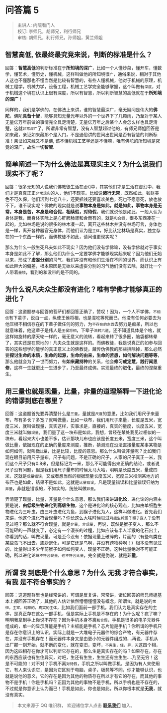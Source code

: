 # 问答篇 5

> 主讲人: 内院看门人 <br />
> 校订: 李师兄，胡师兄，利行师兄 <br />
> 审核: 胡师兄，利行师兄，孙师姐，黄兰师姐 <br />

## **智慧**高低, 依最终最究竟来说，判断的标准是什么？

回答：**智慧高低**的判断标准在于**所知境的深广**，比如一个人懂炒菜，懂开车，懂数学，懂艺术，懂历史，懂机械，这样叫做他的所知境很`广`，通俗来说，相对于其他人这也不懂那也不懂当然是比较有智慧的，有些人懂机械，他对于机械的原理，机械工程学，机械力学，设备工程，机械工艺学完全能够掌握，这个叫做有`深度`，对于机械这个境在认识上很有深度，所以有智慧，所以判断智慧的高低就在于**所知境的深广**！

同样的，我们是学佛的，在佛法上来讲，谁的智慧最深广，毫无疑问是伟大的**佛陀**，佛陀**具备十智**，能够具知无量光年以外的一个世界下了几颗雨，乃至对于某人无量亿万年前做的事情完全具足清楚，无量亿万年之后某个人会怎么样也具足清楚，这就`非常深广`了，所谓非常有智慧，没有人智慧超过他的，有师兄师姐回答是如来藏，亲证如来藏那个是入门，不是通俗讲的世间出世间是否有智慧的判断标准！亲证如来藏又不是佛, 该不懂机械工艺学还是不懂嘛，唯有佛陀的所知境是究竟的深广，故名**一切智智**.

## 简单阐述一下为什么佛法是**真现实主义**？为什么说我们现实不了呢？

回答：很多无知的人说我们佛教徒生活在`虚幻`中，其实他们才是生活在虚幻中，我们才是真真正正`非常现实`的人，他们不现实。比如说**诸行无常**，既然如此，钱财美色不可久保，他们活到七老八十，还要抓钱还要喜欢美色，死也不愿意死，放也放不下，谁不现实呢？佛教的现实就是说**事物本身是如此，就是如此，事物本身是无常，本身是苦，本身是和合假，相续假，对待假**，我们就说他是如此，一般人认为身体是我，而身体实际上是心肝脾肺肾和合而有的，就是`和合假`，很多东西凑在一起的，比如林场是说的很多的林木凑一起，离开这些林木并没有林场可言，身体也是一样，离开各种器官无身体，而他们认为是`主体`，好比认定林场是真实，独立存在的一个东西一样的，而佛教徒不如此，请问谁更现实呢？

那么为什么一般生死凡夫如此不现实？因为他们没有学佛嘛，没有学佛就对于事实本身是如此不了解，那么他们为什么一定要学佛才能够现实起来呢？因为他们无始以来，形成了**虚妄分别**的习气，我们并没有和他们生活在不同的世界，而认识上有如此巨大的偏差，根本原因是无始以来虚妄分别的习气他们没有去除，就好比一个人带着`墨镜`，看到的和没带的是不同的。

## 为什么说凡夫众生都没有**进化**？唯有**学佛**才能够真正的**进化**？

回答：这道题参与回答的菩萨们都回答正确了，赞叹！因为，一个人不学佛，`不相信`有下辈子，说白一点，纵使王侯将相，也是混吃等死而已，他没有任何必要去为他压根不相信存在的下辈子做任何的努力，为`不存在的东西`去努力是痴呆，所以也就意味着，他这辈子是伟人是`王侯将相`，下辈子`流转六道`，还不知道具体是个啥，就这样如旋转的摩天轮一样的，毫无意义的流转，看起来转了很多圈，脑袋都转晕了，其实还是在原地的！凡夫众生就是这样的。而佛教徒，我是说真正的如参与回答的这些想学的能学的真正意义上的佛教徒，藏传伪佛教的那些排除掉，那么必然要**探讨生命的本质，生命的起源，生命的由来，生命的苦患，如何解决问题等等**，那么他就会为了一世而努力，有**如来藏持种**的关系，他会**修习戒定慧，践行闻思修**，这样一生就更比一生进步了，乃至最终成佛。实现最终的**进化**，最终的涅槃重生。

## 用三量也就是**现量**，**比量**，**非量**的道理解释一下**进化论**的错谬到底在哪里？

回答：这道题首先要弄清楚什么是`三量`，量就是`尺度`的意思，比如我们用尺子来量布，布有多长？多宽？就叫做量，比如一块布，我们用尺子来量，长度是五米，宽度三米，就叫做现量，真实这样，实事求是，直接的，真实的量度，长度五米，宽度三米就叫做`现量`，我们量了这一块布是如此，我想，曾经在某处我见过相似的一块布，看起来大小也差不多，估计那块儿布也应该是长度五米，宽度三米，这个叫做比量，依据现在的正确的量度来测度，推断，猜测现在没法直接量度某事某物是如何如何，就叫做`比量`，比是比较，比度的意思。那么什么叫做非量呢？比如我们现在眼目前用尺子量布，尺子有问题，不是正确的尺子，人家的尺子真正一米，我们这个尺子只有0.8米，但是标记为一米，那么不可能得出来正确的结论，或者说尺子没有问题，但是我们用尺子量布的时候太马大哈，明明是长度五米，量成四米，这就是`现量错误`，又或者想当然的根据现量长度五米，宽度三米推测某地方的布匹也是如此，结果不是如此，这就是`比量错误`，凡是现量错误和比量错误归纳为`非量`，非就是错误的，不如实的，统统叫做`非量`。

弄清楚了现量，比量，非量是个什么意思，那么我们来讲**进化论**，进化论的内涵主要是说，**由低级生物进化到高级生物**，这个是进化论的核心观点，比如由单细胞生物进化为三叶虫，由三叶虫进化为鱼，到猴子进化为人，这样叫做进化。首先我们来讲，他这个进化符合现量吗？你长这么大啥时候见过`鸡能生鸭蛋`？`猴子变人`？没有见过吧？那么就不符合现量，就是`非量`，`非现量`，再说，既然是猴子变人，那么不可能砰的一声就变了，必定有一个漫长的过程，比如应该有半人半猴的化石出土，你看到的话，叫做现量，可是至今没有！依据现量上破碎的，片面的（有些鸟类在某些岛飞不出去，翅膀退化，可是它还是鸟啊，并没有跨物种啊！）根本没有见过的，比量得出多少年前猴子如何如何变人，现量不正确，这种比量绝对不可能正确，所以进化论`既不符合现量，也不符合比量`，完全就是伪说，就是**非量**。

## 所谓 **我** 到底是个什么意思？为什么 **无我** 才符合事实，**有我** 是不符合事实的？

回答：这道题群里也是经常讲的，可谓是反复讲，常常讲，诸位回答的师兄师姐基本上都回答正确了，其他的人估计依然懵懵懂懂没有概念，所谓`我`，就是说的`常恒，主宰，纯粹的，真实的主体`，比如我们面前一部手机，我们认为是真实存在的主体，是真正存在这么一部手机，但是实际上手机是不存在的！为什么呢？疯了嘛？明明我拿到手上你说不存在？因为手机本身不离`和合假`，手机是很多的电子元器件组成的，单一的显示屏能是手机？主板能是手机？芯片能是手机？你所谓的手机只是存在你意识上的认识，实际上就是一大堆电子元器件的综合产物，有元器件存在，并没有手机存在！而元器件本身又是由更小的元器件组成的....再说，手机从出厂那一刻开始，就不断的变化，就在变旧，变坏，`不离生，住，异，灭`这四个相，因为这四相存在你才可以判断它存在的，那么生是真实存在的吗？如果存在，存在的东西应该也有生住异灭，对吧，生还有生生，生生还有生生生....乃至无穷！这是不可能的！对不对？手机不离`对待假`，手机之所以叫做手机，是因为有人来使用它，有人来认识它，是因为它区别于电脑，桌子，板凳等不同，你才能够认识，也就是说他的意义，它的存在是因为其他的物质存在所以才有它的存在，而其他的事物不是手机！你是手机吗？正因为其他的事物不是手机，所以手机也是不存在的，不过就是你意识上认为而已！手机是如此，你也是如此，所以你根本就是**无我**，就没有真实。

> 本文来源于 QQ 唯识群， 欢迎诸位学人点击 **[联系我们](https://mp.weixin.qq.com/s/lZCfWjmLjgNR165Tx4_bCQ)** 加入。

